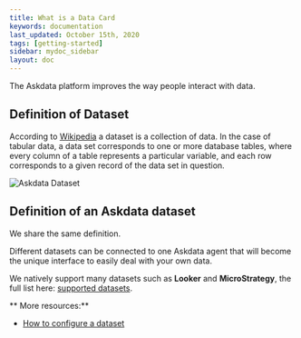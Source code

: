 ```yaml
---
title: What is a Data Card
keywords: documentation
last_updated: October 15th, 2020
tags: [getting-started]
sidebar: mydoc_sidebar
layout: doc
---
```




The Askdata platform improves the way people interact with data.

## Definition of Dataset

According to [Wikipedia](https://en.wikipedia.org/wiki/Data_set) a dataset is a collection of data. In the case of tabular data, a data set corresponds to one or more database tables, where every column of a table represents a particular variable, and each row corresponds to a given record of the data set in question.

![Askdata Dataset](https://docs.askdata.com/images/illustrations/docs/what-is-a-dataset.png)


## Definition of an Askdata dataset

We share the same definition.

Different datasets can be connected to one Askdata agent that will become the unique interface to easily deal with your own data.

We natively support many datasets such as **Looker** and **MicroStrategy**, the full list here: [supported datasets](https://www.askdata.com/datasets).

** More resources:**

* [How to configure a dataset](/docs/how-to-connect-a-dataset)


